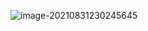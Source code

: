 ![image-20210831230245645](C:\Users\admin\AppData\Roaming\Typora\typora-user-images\image-20210831230245645.png)